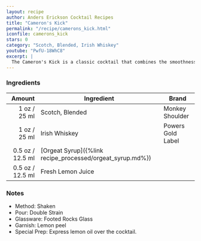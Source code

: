 ```yaml
---
layout: recipe
author: Anders Erickson Cocktail Recipes
title: "Cameron's Kick"
permalink: "/recipe/camerons_kick.html"
iconfile: camerons_kick
stars: 0
category: "Scotch, Blended, Irish Whiskey"
youtube: "PwfU-18WhC8"
excerpt: |
  The Cameron's Kick is a classic cocktail that combines the smoothness of Scotch whisky with the sweetness of Irish whiskey, lemon juice, and orgeat syrup. It is named after the famous Scottish golfer Cameron MacKenzie, who was known for his powerful kick.
---
```


### Ingredients

| Amount | Ingredient                                      | Brand             |
| -----: | ----------------------------------------------- | ----------------- |
|   1 oz / 25 ml | Scotch, Blended                                 | Monkey Shoulder   |
|   1 oz / 25 ml | Irish Whiskey                                   | Powers Gold Label |
| 0.5 oz / 12.5 ml | [Orgeat Syrup]({%link recipe_processed/orgeat_syrup.md%}) |
| 0.5 oz / 12.5 ml | Fresh Lemon Juice                               |

### Notes

- Method: Shaken
- Pour: Double Strain
- Glassware: Footed Rocks Glass
- Garnish: Lemon peel
- Special Prep: Express lemon oil over the cocktail.
